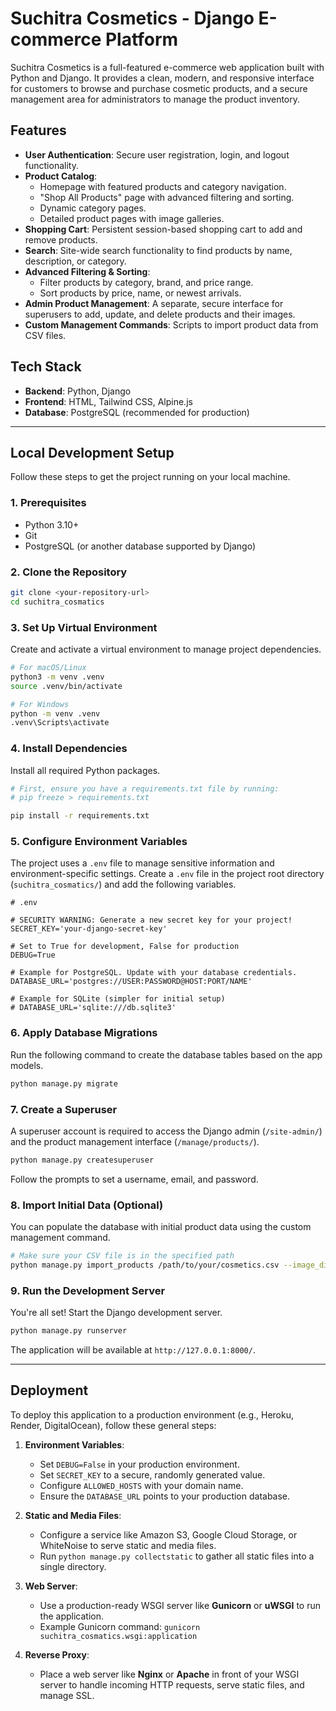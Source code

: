 # Suchitra Cosmetics - Django E-commerce Platform

Suchitra Cosmetics is a full-featured e-commerce web application built with Python and Django. It provides a clean, modern, and responsive interface for customers to browse and purchase cosmetic products, and a secure management area for administrators to manage the product inventory.

## Features

- **User Authentication**: Secure user registration, login, and logout functionality.
- **Product Catalog**:
    - Homepage with featured products and category navigation.
    - "Shop All Products" page with advanced filtering and sorting.
    - Dynamic category pages.
    - Detailed product pages with image galleries.
- **Shopping Cart**: Persistent session-based shopping cart to add and remove products.
- **Search**: Site-wide search functionality to find products by name, description, or category.
- **Advanced Filtering & Sorting**:
    - Filter products by category, brand, and price range.
    - Sort products by price, name, or newest arrivals.
- **Admin Product Management**: A separate, secure interface for superusers to add, update, and delete products and their images.
- **Custom Management Commands**: Scripts to import product data from CSV files.

## Tech Stack

- **Backend**: Python, Django
- **Frontend**: HTML, Tailwind CSS, Alpine.js
- **Database**: PostgreSQL (recommended for production)

---

## Local Development Setup

Follow these steps to get the project running on your local machine.

### 1. Prerequisites

- Python 3.10+
- Git
- PostgreSQL (or another database supported by Django)

### 2. Clone the Repository

```bash
git clone <your-repository-url>
cd suchitra_cosmatics
```

### 3. Set Up Virtual Environment

Create and activate a virtual environment to manage project dependencies.

```bash
# For macOS/Linux
python3 -m venv .venv
source .venv/bin/activate

# For Windows
python -m venv .venv
.venv\Scripts\activate
```

### 4. Install Dependencies

Install all required Python packages.

```bash
# First, ensure you have a requirements.txt file by running:
# pip freeze > requirements.txt

pip install -r requirements.txt
```

### 5. Configure Environment Variables

The project uses a `.env` file to manage sensitive information and environment-specific settings. Create a `.env` file in the project root directory (`suchitra_cosmatics/`) and add the following variables.

```env
# .env

# SECURITY WARNING: Generate a new secret key for your project!
SECRET_KEY='your-django-secret-key'

# Set to True for development, False for production
DEBUG=True

# Example for PostgreSQL. Update with your database credentials.
DATABASE_URL='postgres://USER:PASSWORD@HOST:PORT/NAME'

# Example for SQLite (simpler for initial setup)
# DATABASE_URL='sqlite:///db.sqlite3'
```

### 6. Apply Database Migrations

Run the following command to create the database tables based on the app models.

```bash
python manage.py migrate
```

### 7. Create a Superuser

A superuser account is required to access the Django admin (`/site-admin/`) and the product management interface (`/manage/products/`).

```bash
python manage.py createsuperuser
```
Follow the prompts to set a username, email, and password.

### 8. Import Initial Data (Optional)

You can populate the database with initial product data using the custom management command.

```bash
# Make sure your CSV file is in the specified path
python manage.py import_products /path/to/your/cosmetics.csv --image_dir /path/to/your/images
```

### 9. Run the Development Server

You're all set! Start the Django development server.

```bash
python manage.py runserver
```

The application will be available at `http://127.0.0.1:8000/`.

---

## Deployment

To deploy this application to a production environment (e.g., Heroku, Render, DigitalOcean), follow these general steps:

1.  **Environment Variables**:
    - Set `DEBUG=False` in your production environment.
    - Set `SECRET_KEY` to a secure, randomly generated value.
    - Configure `ALLOWED_HOSTS` with your domain name.
    - Ensure the `DATABASE_URL` points to your production database.

2.  **Static and Media Files**:
    - Configure a service like Amazon S3, Google Cloud Storage, or WhiteNoise to serve static and media files.
    - Run `python manage.py collectstatic` to gather all static files into a single directory.

3.  **Web Server**:
    - Use a production-ready WSGI server like **Gunicorn** or **uWSGI** to run the application.
    - Example Gunicorn command: `gunicorn suchitra_cosmatics.wsgi:application`

4.  **Reverse Proxy**:
    - Place a web server like **Nginx** or **Apache** in front of your WSGI server to handle incoming HTTP requests, serve static files, and manage SSL.
